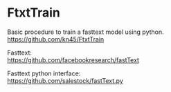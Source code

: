 # FtxtTrain
Basic procedure to train a fasttext model using python.  
https://github.com/kn45/FtxtTrain

Fasttext:  
https://github.com/facebookresearch/fastText

Fasttext python interface:  
https://github.com/salestock/fastText.py
